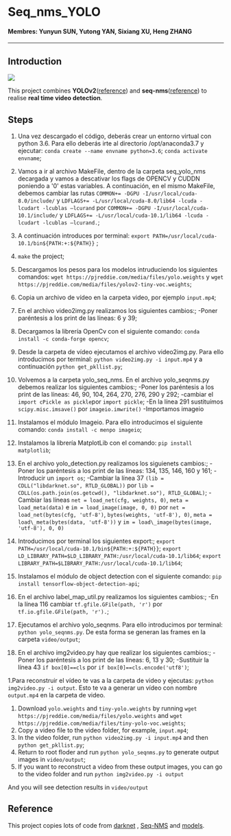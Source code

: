 # Seq_nms_YOLO

#### Membres: Yunyun SUN, Yutong YAN, Sixiang XU, Heng ZHANG

---

## Introduction

![](img/index.jpg) 

This project combines **YOLOv2**([reference](https://arxiv.org/abs/1506.02640)) and **seq-nms**([reference](https://arxiv.org/abs/1602.08465)) to realise **real time video detection**.

## Steps
1. Una vez descargado el código, deberás crear un entorno virtual con python 3.6. Para ello deberás irte al directorio /opt/anaconda3.7 y ejecutar:
`conda create --name envname python=3.6`;
`conda activate envname`;

1. Vamos a ir al archivo MakeFile, dentro de la carpeta seq\_yolo\_nms decargada y vamos a descativar los flags de OPENCV y CUDDN poniendo a '0' estas variables. A continuación, en el mismo MakeFile,  debemos cambiar las rutas `COMMON+= -DGPU -I/usr/local/cuda-8.0/include/` y `LDFLAGS+= -L/usr/local/cuda-8.0/lib64 -lcuda -lcudart -lcublas –lcurand`  por  `COMMON+= -DGPU -I/usr/local/cuda-10.1/include/`  y `LDFLAGS+= -L/usr/local/cuda-10.1/lib64 -lcuda -lcudart -lcublas –lcurand.`;

1. A continuación introduces por terminal: `export PATH=/usr/local/cuda-10.1/bin${PATH:+:${PATH}}` ;

1. `make` the project;

1. Descargamos los pesos para los modelos intruduciendo los siguientes comandos: `wget https://pjreddie.com/media/files/yolo.weights` y `wget https://pjreddie.com/media/files/yolov2-tiny-voc.weights`;

1. Copia un archivo de vídeo en la carpeta video, por ejemplo `input.mp4`;

1. En el archivo video2img.py realizamos los siguientes cambios:;
-Poner paréntesis a los print de las líneas: 6 y 39;

1. Decargamos la librería OpenCv con el siguiente comando: `conda install -c conda-forge opencv`;

1. Desde la carpeta de vídeo ejecutamos el archivo video2img.py. Para ello introducimos por terminal: `python video2img.py -i input.mp4` y a continuación `python get_pkllist.py`;

1. Volvemos a la carpeta yolo_seq_nms. En el archivo yolo_seqnms.py debemos realizar los siguientes cambios:;
-Poner los paréntesis a los print de las líneas: 46, 90, 104, 264, 270, 276, 290 y 292;
-cambiar el `import cPickle as pickle`por `import pickle`;
-En la línea 291 sustituímos `scipy.misc.imsave()` por `imageio.imwrite()`
-Importamos imageio

1. Instalamos el módulo Imageio. Para ello introducimos el siguiente comando: `conda install -c menpo imageio`;

1. Instalamos la librería MatplotLib con el comando: `pip install matplotlib`;

1. En el archivo yolo_detection.py realizamos los siguienets cambios:;
-Poner los paréntesis a los print de las líneas: 134, 135, 146, 160 y 161;
-Introducir un `import os`;
-Cambiar la línea 37 `(lib = CDLL("libdarknet.so", RTLD_GLOBAL))` por `lib = CDLL(os.path.join(os.getcwd(), "libdarknet.so"), RTLD_GLOBAL)`;
-Cambiar las líneas `net = load_net(cfg, weights, 0)`, `meta = load_meta(data)`  e `im = load_image(image, 0, 0)` por `net = load_net(bytes(cfg, 'utf-8')`, `bytes(weights, 'utf-8'), 0)`, `meta = load\_meta(bytes(data, 'utf-8'))` y `im = load\_image(bytes(image, 'utf-8'), 0, 0)`

1. Introducimos por terminal los siguientes export:;
`export PATH=/usr/local/cuda-10.1/bin${PATH:+:${PATH}}`;
`export LD_LIBRARY_PATH=$LD_LIBRARY_PATH:/usr/local/cuda-10.1/lib64`;
`export LIBRARY_PATH=$LIBRARY_PATH:/usr/local/cuda-10.1/lib64`;

1. Instalamos el módulo de object detection con el siguiente comando: `pip install tensorflow-object-detection-api`;

1. En el archivo label_map_util.py realizamos los siguientes cambios:;
-En la línea 116 cambiar `tf.gfile.GFile(path, 'r')`  por `tf.io.gfile.GFile(path, 'r').`;

1. Ejecutamos el archivo yolo_seqnms. Para ello introducimos por terminal: `python yolo_seqnms.py`. De esta forma se generan las frames en la carpeta `video/output`;

1. En el archivo img2video.py hay que realizar los siguientes cambios:;
-Poner los paréntesis a los print de las líneas: 6, 13 y 30;
-Sustituir la línea 43 `if box[0]==cls` por `if box[0]==cls.encode('utf8')`;

1.Para reconstruir el vídeo te vas a la carpeta de video y ejecutas:  `python img2video.py -i output`. Esto te va a generar un vídeo con nombre `output.mp4` en la carpeta de video. 







1. Download `yolo.weights` and `tiny-yolo.weights` by running `wget https://pjreddie.com/media/files/yolo.weights` and `wget https://pjreddie.com/media/files/tiny-yolo-voc.weights`;
1. Copy a video file to the video folder, for example, `input.mp4`;
1. In the video folder, run `python video2img.py -i input.mp4` and then `python get_pkllist.py`;
1. Return to root floder and run `python yolo_seqnms.py` to generate output images in `video/output`;
1. If you want to reconstruct a video from these output images, you can go to the video folder and run `python img2video.py -i output`

And you will see detection results in `video/output`

## Reference

This project copies lots of code from [darknet](https://github.com/pjreddie/darknet) , [Seq-NMS](https://github.com/lrghust/Seq-NMS) and  [models](https://github.com/tensorflow/models).
